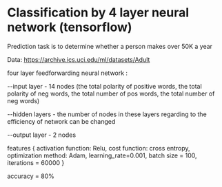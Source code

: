 # Classification by 4 layer neural network (tensorflow)

Prediction task is to determine whether a person makes over 50K a year


Data: https://archive.ics.uci.edu/ml/datasets/Adult
	


four layer feedforwarding neural network : 

--input layer - 14 nodes (the total polarity of positive words, the total polarity of neg words, the total number of pos words, the total number of neg words) 

--hidden layers - the number of nodes in these layers regarding to the efficiency of network can be changed 

--output layer - 2 nodes 



features {
activation function: Relu,
cost function: cross entropy,
optimization method: Adam,
learning_rate=0.001,
batch size = 100,
iterations = 60000 }

accuracy = 80%
